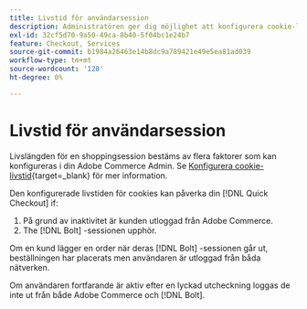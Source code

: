 ```yaml
---
title: Livstid för användarsession
description: Administratören ger dig möjlighet att konfigurera cookie-livstiden för din Adobe Commerce-användare för [!DNL Quick Checkout] tillägg.
exl-id: 32cf5d70-9a50-49ca-8b40-5f04bc1e24b7
feature: Checkout, Services
source-git-commit: b1984a26463e14b8dc9a789421e49e5ea81ad039
workflow-type: tm+mt
source-wordcount: '128'
ht-degree: 0%

---
```


# Livstid för användarsession

Livslängden för en shoppingsession bestäms av flera faktorer som kan konfigureras i din Adobe Commerce Admin. Se [Konfigurera cookie-livstid](https://experienceleague.adobe.com/docs/commerce-admin/customers/customer-accounts/configure/customer-online-options.html){target=_blank} för mer information.

Den konfigurerade livstiden för cookies kan påverka din [!DNL Quick Checkout] if:

1. På grund av inaktivitet är kunden utloggad från Adobe Commerce.
1. The [!DNL Bolt] -sessionen upphör.

Om en kund lägger en order när deras [!DNL Bolt] -sessionen går ut, beställningen har placerats men användaren är utloggad från båda nätverken.

Om användaren fortfarande är aktiv efter en lyckad utcheckning loggas de inte ut från både Adobe Commerce och [!DNL Bolt].
